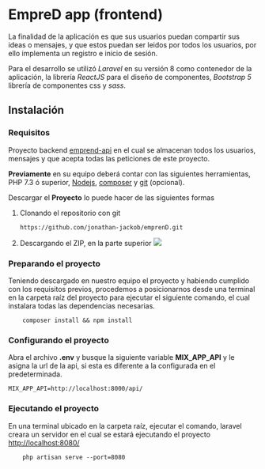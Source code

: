 # EmpreD app (frontend)

La finalidad de la aplicación es que sus usuarios puedan compartir sus ideas o mensajes, y que estos puedan ser leidos por todos los usuarios, por ello implementa un registro e inicio de sesión.

Para el desarrollo se utilizó _Laravel_ en su versión 8 como contenedor de la aplicación, la librería _ReactJS_ para el diseño de componentes, _Bootstrap 5_ librería de componentes css y _sass_.

## Instalación

### Requisitos

Proyecto backend [emprend-api](https://github.com/fakereto/emprend-api) en el cual se almacenan todos los usuarios, mensajes y que acepta todas las peticiones de este proyecto.

**Previamente** en su equipo deberá contar con las siguientes herramientas, PHP 7.3 ó superior, [Nodejs](https://nodejs.org/es/), [composer](https://getcomposer.org/) y [git](https://git-scm.com/) (opcional).

Descargar el **Proyecto** lo puede hacer de las siguientes formas

1.  Clonando el repositorio con git

        https://github.com/jonathan-jackob/emprenD.git

2.  Descargando el ZIP, en la parte superior
    ![](https://i.postimg.cc/g27qkMgC/imageedit-9-4620369683.jpg)

### Preparando el proyecto

Teniendo descargado en nuestro equipo el proyecto y habiendo cumplido con los requisitos previos, procedemos a posicionarnos desde una terminal en la carpeta raíz del proyecto para ejecutar el siguiente comando, el cual instalara todas las dependencias necesarias.

        composer install && npm install

### Configurando el proyecto

Abra el archivo **.env** y busque la siguiente variable **MIX_APP_API** y le asigna la url de la api, si esta es diferente a la configurada en el predeterminada.

    MIX_APP_API=http://localhost:8000/api/

### Ejecutando el proyecto

En una terminal ubicado en la carpeta raíz, ejecutar el comando, laravel creara un servidor en el cual se estará ejecutando el proyecto [http://localhost:8080/](http://localhost:8080/)

        php artisan serve --port=8080
